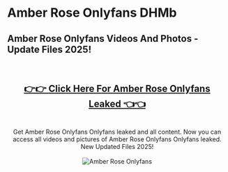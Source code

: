 # Amber Rose Onlyfans DHMb

<h2>Amber Rose Onlyfans Videos And Photos - Update Files 2025!</h2>
<br>
<div align="center">
<h2><a href="https://213.232.235.80/live/video.php?q=amber-rose-onlyfans" rel="nofollow">👉👉 Click Here For Amber Rose Onlyfans Leaked 👈👈</a></h2>

<br>
Get Amber Rose Onlyfans Onlyfans leaked and all content. Now you can access all videos and pictures of Amber Rose Onlyfans Onlyfans leaked. New Updated Files 2025!
<br>
<br>
<a href="https://213.232.235.80/live/video.php?q=amber-rose-onlyfans" rel="nofollow" data-target="animated-image.originalLink"><img src="https://i.imgur.com/dJHk4Zq.gif" alt="Amber Rose Onlyfans" style="max-width: 100%; display: inline-block;" data-target="animated-image.originalImage"></a>
</div>
<br>